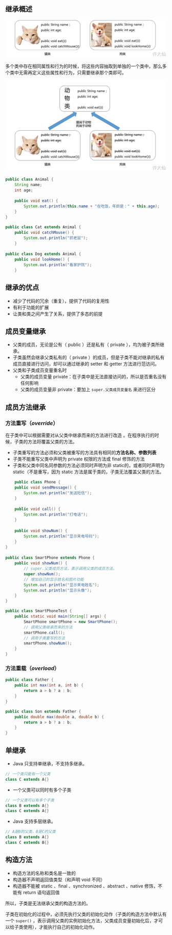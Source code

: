 ## 继承概述

![](../../../Image/Java/Java%20继承猫狗子类.png)

多个类中存在相同属性和行为的时候，将这些内容抽取到单独的一个类中，那么多个类中无需再定义这些属性和行为，只需要继承那个类即可。

![](../../../Image/Java/Java%20继承猫狗父类.png)

```java
public class Animal {
    String name;
    int age;
    
    public void eat() {
        System.out.println(this.name + "在吃饭，年龄是：" + this.age);
    }
}
```

```java
public class Cat extends Animal {
    public void catchMouse() {
        System.out.println("抓老鼠");
    }

public class Dog extends Animal {
    public void lookHome() {
        System.out.println("看家护院");
    }
```

## 继承的优点

-  减少了代码的冗余（重复），提供了代码的复用性
-  有利于功能的扩展
-  让类和类之间产生了关系，提供了多态的前提

## 成员变量继承

-  父类的成员，无论是公有（ public ）还是私有（ private ），均为被子类所继承。
-  子类虽然会继承父类私有的（ private ）的成员，但是子类不能对继承的私有成员直接进行访问，却可以通过继承的 setter 和 getter 方法进行范访问。
-  父类和子类成员变量重名时
	-  父类的成员变量 private：在子类中是无法直接访问的，所以是否重名没有任何影响
	-  父类的成员变量非 private：要加上 `super.父类成员变量名` 来进行区分

## 成员方法继承

### 方法重写（_override_）

在子类中可以根据需要对从父类中继承而来的方法进行改造 。在程序执行的时候，子类的方法将覆盖父类的方法。

-  子类重写的方法必须和父类被重写的方法具有相同的**方法名称、参数列表**
-  子类不能重写父类中声明为 private 权限的方法或 final 修饰的方法
-  子类和父类中同名同参数的方法必须同时声明为非 static的，或者同时声明为 static（不是重写，因为 static 方法是属于类的，子类无法覆盖父类的方法。

```java
	public class Phone {
    public void sendMessage() {
        System.out.println("发送短信");
    }

    public void call() {
        System.out.println("打电话");
    }

    public void showNum() {
        System.out.println("显示来电号码");
    }
}

public class SmartPhone extends Phone {
    public void showNum() {
        // super.父类成员方法，表示调用父类的成员方法。
        super.showNum();
        // 增加自己的显示姓名和图片功能
        System.out.println("显示来电姓名");
        System.out.println("显示头像");
    }
}
```

```java
public class SmartPhoneTest {
    public static void main(String[] args) {
        SmartPhone smartPhone = new SmartPhone();
        // 调用父类继承而来的方法
        smartPhone.call();
        // 调用子类重写的方法
        smartPhone.showNum();
    }
}
```

### 方法重载（_overload_）

```java
public class Father {
    public int max(int a, int b) {
        return a > b ? a : b;
    }
}
```

```java
public class Son extends Father {
    public double max(double a, double b) {
        return a > b ? a : b;
    }
}
```

## 单继承

-  Java 只支持单继承，不支持多继承。

```java
// 一个类只能有一个父类
class C extends A{}
```
-  一个父类可以同时有多个子类

```java
// 一个父类可以有多个子类
class B extends A{}
class C extends A{}
```
-  Java 支持多层继承。

```java
// A是B的父类，B是C的父类
class B extends A{}
class C extends B{}
```

## 构造方法

-  构造方法的名称和类名是一致的
-  构造器不声明返回值类型（和声明 void 不同）
-  构造器不能被 static 、final 、synchronized 、abstract 、native 修饰，不能有 return 语句返回值

所以，子类是无法继承父类的构造方法的。

子类在初始化的过程中，必须先执行父类的初始化动作（子类的构造方法中默认有一个 `super()` ，表示调用父类的实例初始化方法，父类成员变量初始化后，才可以给子类使用），才能执行自己的初始化动作。

